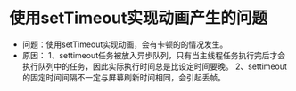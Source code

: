 # 使用setTimeout实现动画产生的问题
- 问题：使用setTimeout实现动画，会有卡顿的的情况发生。
- 原因：
   1、settimeout任务被放入异步队列，只有当主线程任务执行完后才会执行队列中的任务，因此实际执行时间总是比设定时间要晚。
   2、settimeout的固定时间间隔不一定与屏幕刷新时间相同，会引起丢帧。

